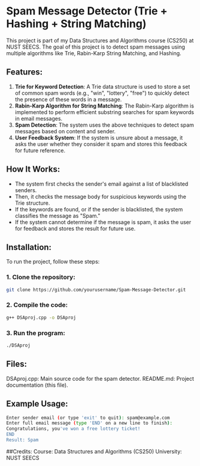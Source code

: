 # Spam Message Detector (Trie + Hashing + String Matching)

This project is part of my Data Structures and Algorithms course (CS250) at NUST SEECS. The goal of this project is to detect spam messages using multiple algorithms like Trie, Rabin-Karp String Matching, and Hashing.

## Features:
1. **Trie for Keyword Detection**: A Trie data structure is used to store a set of common spam words (e.g., "win", "lottery", "free") to quickly detect the presence of these words in a message.
2. **Rabin-Karp Algorithm for String Matching**: The Rabin-Karp algorithm is implemented to perform efficient substring searches for spam keywords in email messages.
3. **Spam Detection**: The system uses the above techniques to detect spam messages based on content and sender.
4. **User Feedback System**: If the system is unsure about a message, it asks the user whether they consider it spam and stores this feedback for future reference.

## How It Works:

- The system first checks the sender's email against a list of blacklisted senders.
- Then, it checks the message body for suspicious keywords using the Trie structure.
- If the keywords are found, or if the sender is blacklisted, the system classifies the message as "Spam."
- If the system cannot determine if the message is spam, it asks the user for feedback and stores the result for future use.

## Installation:

To run the project, follow these steps:

### 1. **Clone the repository:**

```bash
git clone https://github.com/yourusername/Spam-Message-Detector.git 
```
### 2. **Compile the code:**

```bash
g++ DSAproj.cpp -o DSAproj
```
### 3. **Run the program:**

```bash
./DSAproj
```

## Files:
DSAproj.cpp: Main source code for the spam detector.
README.md: Project documentation (this file).

## Example Usage:
```bash
Enter sender email (or type 'exit' to quit): spam@example.com
Enter full email message (type 'END' on a new line to finish):
Congratulations, you've won a free lottery ticket!
END
Result: Spam
```

##Credits:
Course: Data Structures and Algorithms (CS250)
University: NUST SEECS
